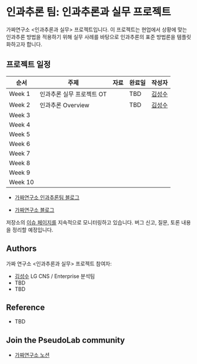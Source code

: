 # 인과추론 팀: 인과추론과 실무 프로젝트

가짜연구소 <인과추론과 실무> 프로젝트입니다. 이 프로젝트는 현업에서 상황에 맞는 인과추론 방법을 적용하기 위해  실무 사례를 바탕으로 인과추론의 표준 방법론을 템플릿화하고자 합니다. 

## 프로젝트 일정

| 순서    | 주제                      | 자료 | 완료일 | 작성자                                 |
| ------- | ------------------------- | ---- | ------ | -------------------------------------- |
| Week 1  | 인과추론 실무 프로젝트 OT |      | TBD    | [김성수](https://github.com/fenzhantw) |
| Week 2  | 인과추론 Overview         |      | TBD    | [김성수](https://github.com/fenzhantw) |
| Week 3  |                           |      |        |                                        |
| Week 4  |                           |      |        |                                        |
| Week 5  |                           |      |        |                                        |
| Week 6  |                           |      |        |                                        |
| Week 7  |                           |      |        |                                        |
| Week 8  |                           |      |        |                                        |
| Week 9  |                           |      |        |                                        |
| Week 10 |                           |      |        |                                        |

- [가짜연구소 인과추론팀 블로그](https://causalinferencelab.github.io/)

- [가짜연구소 블로그](https://pseudolab.github.io/)

저장소의 [이슈 페이지를](https://github.com/CausalInferenceLab/causal-inference-practice/issues) 지속적으로 모니터링하고 있습니다.  버그 신고, 질문, 토론 내용을 정리할 예정입니다.

## Authors

가짜 연구소 <인과추론과 실무> 프로젝트 참여자:

- [김성수](https://github.com/fenzhantw) LG CNS / Enterprise 분석팀 
- TBD
- TBD



## Reference

- TBD
  

## Join the PseudoLab community

- [가짜연구소 노션](https://pseudo-lab.com/chanrankim/Pseudo-Lab-c42db6652c1b45c3ba4bfe157c70cf09)
